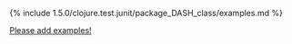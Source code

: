 {% include 1.5.0/clojure.test.junit/package_DASH_class/examples.md %}

[Please add examples!](https://github.com/arrdem/grimoire/edit/master/_includes/1.6.0/clojure.test.junit/package_DASH_class/examples.md)
